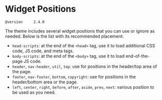 # Widget Positions

`@version     2.4.0`

The theme includes several widget positions that you can use or ignore as needed. Below is the list with its recommended placement:

  * `head-scripts`: at the end of the `<head>` tag, use it to load additional CSS code, JS code, and meta tags.
  * `body-scripts`: at the end of the `<body>` tag, use it to load end-of-the-page JS code.
  * `header`, `nav-header`, `util`, `top`: use for positions in the header/top area of the page.
  * `footer`, `nav-footer`, `bottom`, `copyright`: use for positions in the header/bottom area or the page.
  * `left`, `center`, `right`, `before`, `after`, `aside`, `prev`, `next`: various position to be used as you need.
